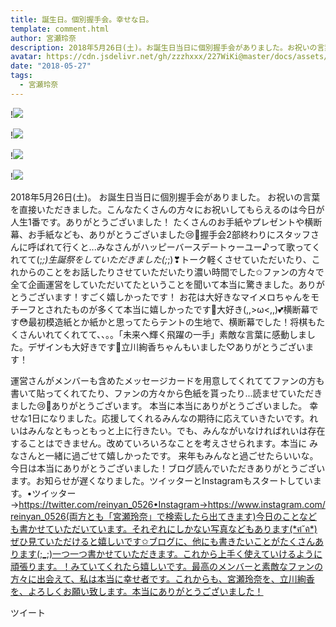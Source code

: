 ```yaml
---
title: 誕生日。個別握手会。幸せな日。
template: comment.html
author: 宮瀬玲奈
description: 2018年5月26日(土)。お誕生日当日に個別握手会がありました。お祝いの言葉を直接いただきました。こんなたくさんの方々にお祝いしてもらえるのは今日が人生1番です。ありがとうございました！たくさんのお...
avatar: https://cdn.jsdelivr.net/gh/zzzhxxx/227WiKi@master/docs/assets/photo/avatar/reina.jpg
date: "2018-05-27"
tags:
  - 宮瀬玲奈
---
```


!![](https://cdn.jsdelivr.net/gh/227WiKi/227WiKi-image@master/blog-image/reina-2018-05-27_1.jpg)

!![](https://cdn.jsdelivr.net/gh/227WiKi/227WiKi-image@master/blog-image/reina-2018-05-27_2.jpg)

!![](https://cdn.jsdelivr.net/gh/227WiKi/227WiKi-image@master/blog-image/reina-2018-05-27_3.jpg)

!![](https://cdn.jsdelivr.net/gh/227WiKi/227WiKi-image@master/blog-image/reina-2018-05-27_4.jpg)


2018年5月26日(土)。
お誕生日当日に個別握手会がありました。
お祝いの言葉を直接いただきました。こんなたくさんの方々にお祝いしてもらえるのは今日が人生1番です。ありがとうございました！
たくさんのお手紙やプレゼントや横断幕、お手紙なども、ありがとうございました😢💓握手会2部終わりにスタッフさんに呼ばれて行くと...みなさんがハッピーバースデートゥーユー♪って歌ってくれてて(;_;)生誕祭をしていただきました(;_;)❣トーク軽くさせていただいたり、これからのことをお話したりさせていただいたり濃い時間でした✩ファンの方々で全て企画運営をしていただいてたということを聞いて本当に驚きました。ありがとうございます！すごく嬉しかったです！
お花は大好きなマイメロちゃんをモチーフとされたものが多くて本当に嬉しかったです💓大好き(,,>ω<,,)💕横断幕です😳最初模造紙とか紙かと思ってたらテントの生地で、横断幕でした！将棋もたくさんいれてくれてて、、。。「未来へ輝く飛躍の一手」素敵な言葉に感動しました。デザインも大好きです💓立川絢香ちゃんもいました♡ありがとうございます！

運営さんがメンバーも含めたメッセージカードを用意してくれててファンの方も書いて貼ってくれてたり、ファンの方々から色紙を貰ったり...読ませていただきました😢💓ありがとうございます。
本当に本当にありがとうございました。
幸せな1日になりました。応援してくれるみんなの期待に応えていきたいです。れいはみんなともっともっと上に行きたい。でも、みんながいなければれいは存在することはできません。改めていろいろなことを考えさせられます。本当に
みなさんと一緒に過ごせて嬉しかったです。
来年もみんなと過ごせたらいいな。
今日は本当にありがとうございました！ブログ読んでいただきありがとうございます。お知らせが遅くなりました。ツイッターとInstagramもスタートしています。•ツイッター→https://twitter.com/reinyan_0526•Instagram→https://www.instagram.com/reinyan_0526(両方とも「宮瀬玲奈」で検索したら出てきます)今日のことなども書かせていただいています。それぞれにしかない写真などもあります(*ฅ́˘ฅ̀*)ぜひ見ていただけると嬉しいです✩ブログに、他にも書きたいことがたくさんあります(;_;)一つ一つ書かせていただきます。これから上手く使えていけるように頑張ります。！みていてくれたら嬉しいです。最高のメンバーと素敵なファンの方々に出会えて、私は本当に幸せ者です。これからも、宮瀬玲奈を、立川絢香を、よろしくお願い致します。本当にありがとうございました！


ツイート



